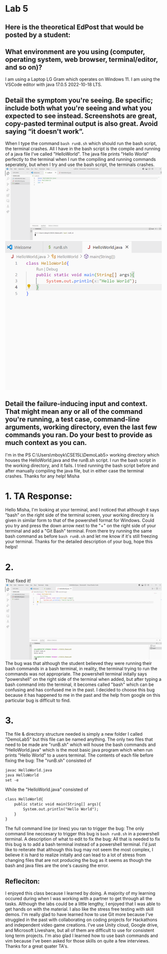 # Lab 5
## Here is the theoretical EdPost that would be posted by a student:

## What environment are you using (computer, operating system, web browser, terminal/editor, and so on)?
I am using a Laptop LG Gram which operates on Windows 11. I am using the VSCode editor with java 17.0.5 2022-10-18 LTS.


## Detail the symptom you're seeing. Be specific; include both what you're seeing and what you expected to see instead. Screenshots are great, copy-pasted terminal output is also great. Avoid saying “it doesn't work”.
When I type the command ```bash runB.sh``` which should run the bash script, the terminal crashes. All I have in the bash script is the compile and running of a java file I've called "HelloWorld". The java file 
prints "Hello World" perfectly to the terminal when I run the compiling and running commands seperately, but when I try and use the bash script, the terminals crashes. 
![Image](terminalB.png.png)
![Image](helloW.png.png)

## Detail the failure-inducing input and context. That might mean any or all of the command you're running, a test case, command-line arguments, working directory, even the last few commands you ran. Do your best to provide as much context as you can.
I'm in the PS C:\Users\mboyk\CSE15L\DemoLab5> working directory which houses the HelloWorld.java and the runB.sh script. I run the bash script in the working directory, and it fails. I tried
running the bash script before and after manually compiling the java file, but in either case the terminal crashes.
Thanks for any help!
Misha

# 1. TA Response:
Hello Misha, 
I'm looking at your terminal, and I noticed that although it says "bash" on the right side of the terminal screen, your working directory is given in similar form to that of the powershell
format for Windows. Could you try and press the down arrow next to the "+" on the right side of your terminal and add a "Git Bash" terminal. From there try running the same bash command as before ```bash runB.sh``` and 
let me know if it's still freezing your terminal. Thanks for the detailed description of your bug, hope this helps!

# 2. 
That fixed it!
![Image](successB.png)
The bug was that although the student believed they were running their bash commands in a bash terminal, in reality, the terminal trying to run the commands was not appropriate. The powershell terminal initally says "powershell" on the right side of the terminal when added, but after typing a bash command into the terminal, it becomes called "bash" which can be confusing and has confused me in the past. I decided to choose this bug because it has happened to me in the past and the help from google on this particular bug is difficult to find.

# 3.
The file & directory structure needed is simply a new folder I called "DemoLab5" but this file can be named anything. The only two files that need to be made are "runB.sh" which will house the bash commands and "HelloWorld.java" which is the most basic java program which when run prints "Hello World" to a users terminal.
The contents of each file before fixing the bug: The "runB.sh" consisted of 
```
javac HelloWorld.java
java HelloWorld
set -e
```
While the "HelloWorld.java" consisted of 
```
class HelloWorld{
    public static void main(String[] args){
        System.out.println("Hello World");
    }
}
```
The full command line (or lines) you ran to trigger the bug:
The only command line neccesary to trigger this bug is ```bash runB.sh``` in a powershell terminal.
A description of what to edit to fix the bug: All that is needed to fix this bug is to add a bash terminal instead of a powershell terminal. 
I'd just like to reiterate that although this bug may not seem the most complex, I believe it is hard to realize initally and can lead to a lot of stress from changing files that are not producing the bug as it seems as though the bash and java files are the one's causing the error. 

## Refleciton:
I enjoyed this class because I learned by doing. A majority of my learning occured during when I was working with a partner to get through all the tasks. Although the labs could be a little lengthy, I enjoyed that I was able to get hands on with the material. I also like the stress free testing with skill demos. I'm really glad to have learned how to use Git more because I've struggled in the past with collaborating on coding projects for Hackathons and independent video game creations. I've use Unity cloud, Google drive, and Microsoft Liveshare, but all of them are difficult to use for consistent long term projects. I'm also glad I learned how to use bash commands and vim because I've been asked for those skills on quite a few interviews. 
Thanks for a great quater TA's.
